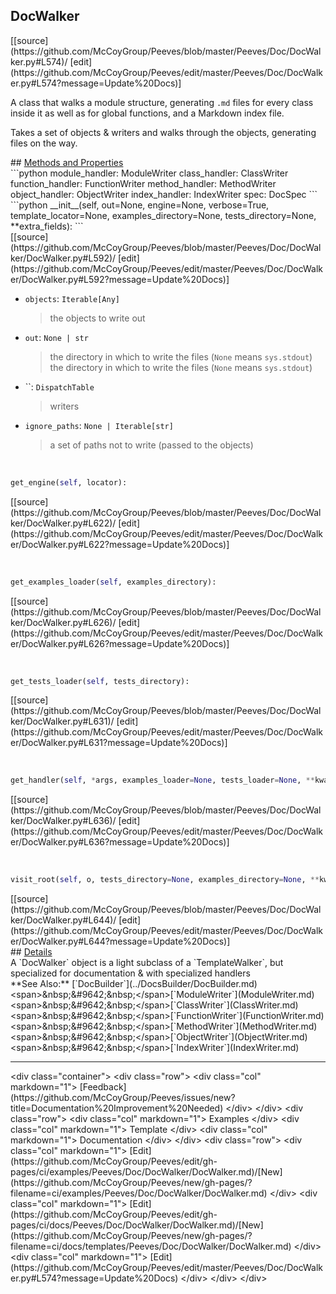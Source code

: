 ## <a id="Peeves.Doc.DocWalker.DocWalker">DocWalker</a> 

<div class="docs-source-link" markdown="1">
[[source](https://github.com/McCoyGroup/Peeves/blob/master/Peeves/Doc/DocWalker.py#L574)/
[edit](https://github.com/McCoyGroup/Peeves/edit/master/Peeves/Doc/DocWalker.py#L574?message=Update%20Docs)]
</div>

A class that walks a module structure, generating `.md` files for every class inside it as well as for global functions,
and a Markdown index file.

Takes a set of objects & writers and walks through the objects, generating files on the way.







<div class="collapsible-section">
 <div class="collapsible-section collapsible-section-header" markdown="1">
## <a class="collapse-link" data-toggle="collapse" href="#methods" markdown="1"> Methods and Properties</a> <a class="float-right" data-toggle="collapse" href="#methods"><i class="fa fa-chevron-down"></i></a>
 </div>
 <div class="collapsible-section collapsible-section-body collapse " id="methods" markdown="1">
 ```python
module_handler: ModuleWriter
class_handler: ClassWriter
function_handler: FunctionWriter
method_handler: MethodWriter
object_handler: ObjectWriter
index_handler: IndexWriter
spec: DocSpec
```
<a id="Peeves.Doc.DocWalker.DocWalker.__init__" class="docs-object-method">&nbsp;</a> 
```python
__init__(self, out=None, engine=None, verbose=True, template_locator=None, examples_directory=None, tests_directory=None, **extra_fields): 
```
<div class="docs-source-link" markdown="1">
[[source](https://github.com/McCoyGroup/Peeves/blob/master/Peeves/Doc/DocWalker/DocWalker.py#L592)/
[edit](https://github.com/McCoyGroup/Peeves/edit/master/Peeves/Doc/DocWalker/DocWalker.py#L592?message=Update%20Docs)]
</div>

  - `objects`: `Iterable[Any]`
    > the objects to write out
  - `out`: `None | str`
    > the directory in which to write the files (`None` means `sys.stdout`)
the directory in which to write the files (`None` means `sys.stdout`)
  - ``: `DispatchTable`
    > writers
  - `ignore_paths`: `None | Iterable[str]`
    > a set of paths not to write (passed to the objects)


<a id="Peeves.Doc.DocWalker.DocWalker.get_engine" class="docs-object-method">&nbsp;</a> 
```python
get_engine(self, locator): 
```
<div class="docs-source-link" markdown="1">
[[source](https://github.com/McCoyGroup/Peeves/blob/master/Peeves/Doc/DocWalker/DocWalker.py#L622)/
[edit](https://github.com/McCoyGroup/Peeves/edit/master/Peeves/Doc/DocWalker/DocWalker.py#L622?message=Update%20Docs)]
</div>


<a id="Peeves.Doc.DocWalker.DocWalker.get_examples_loader" class="docs-object-method">&nbsp;</a> 
```python
get_examples_loader(self, examples_directory): 
```
<div class="docs-source-link" markdown="1">
[[source](https://github.com/McCoyGroup/Peeves/blob/master/Peeves/Doc/DocWalker/DocWalker.py#L626)/
[edit](https://github.com/McCoyGroup/Peeves/edit/master/Peeves/Doc/DocWalker/DocWalker.py#L626?message=Update%20Docs)]
</div>


<a id="Peeves.Doc.DocWalker.DocWalker.get_tests_loader" class="docs-object-method">&nbsp;</a> 
```python
get_tests_loader(self, tests_directory): 
```
<div class="docs-source-link" markdown="1">
[[source](https://github.com/McCoyGroup/Peeves/blob/master/Peeves/Doc/DocWalker/DocWalker.py#L631)/
[edit](https://github.com/McCoyGroup/Peeves/edit/master/Peeves/Doc/DocWalker/DocWalker.py#L631?message=Update%20Docs)]
</div>


<a id="Peeves.Doc.DocWalker.DocWalker.get_handler" class="docs-object-method">&nbsp;</a> 
```python
get_handler(self, *args, examples_loader=None, tests_loader=None, **kwargs): 
```
<div class="docs-source-link" markdown="1">
[[source](https://github.com/McCoyGroup/Peeves/blob/master/Peeves/Doc/DocWalker/DocWalker.py#L636)/
[edit](https://github.com/McCoyGroup/Peeves/edit/master/Peeves/Doc/DocWalker/DocWalker.py#L636?message=Update%20Docs)]
</div>


<a id="Peeves.Doc.DocWalker.DocWalker.visit_root" class="docs-object-method">&nbsp;</a> 
```python
visit_root(self, o, tests_directory=None, examples_directory=None, **kwargs): 
```
<div class="docs-source-link" markdown="1">
[[source](https://github.com/McCoyGroup/Peeves/blob/master/Peeves/Doc/DocWalker/DocWalker.py#L644)/
[edit](https://github.com/McCoyGroup/Peeves/edit/master/Peeves/Doc/DocWalker/DocWalker.py#L644?message=Update%20Docs)]
</div>
 </div>
</div>



<div class="collapsible-section">
 <div class="collapsible-section collapsible-section-header" markdown="1">
## <a class="collapse-link" data-toggle="collapse" href="#Details-6bcc41" markdown="1"> Details</a> <a class="float-right" data-toggle="collapse" href="#Details-6bcc41"><i class="fa fa-chevron-down"></i></a>
 </div>
 <div class="collapsible-section collapsible-section-body collapse " id="Details-6bcc41" markdown="1">
 A `DocWalker` object is a light subclass of a `TemplateWalker`, but specialized for documentation & with specialized handlers
 </div>
</div>







<div markdown="1" class="alert alert-info">
**See Also:** [`DocBuilder`](../DocsBuilder/DocBuilder.md)&lt;span&gt;&amp;nbsp;&amp;#9642;&amp;nbsp;&lt;/span&gt;[`ModuleWriter`](ModuleWriter.md)&lt;span&gt;&amp;nbsp;&amp;#9642;&amp;nbsp;&lt;/span&gt;[`ClassWriter`](ClassWriter.md)&lt;span&gt;&amp;nbsp;&amp;#9642;&amp;nbsp;&lt;/span&gt;[`FunctionWriter`](FunctionWriter.md)&lt;span&gt;&amp;nbsp;&amp;#9642;&amp;nbsp;&lt;/span&gt;[`MethodWriter`](MethodWriter.md)&lt;span&gt;&amp;nbsp;&amp;#9642;&amp;nbsp;&lt;/span&gt;[`ObjectWriter`](ObjectWriter.md)&lt;span&gt;&amp;nbsp;&amp;#9642;&amp;nbsp;&lt;/span&gt;[`IndexWriter`](IndexWriter.md)
</div>

---


<div markdown="1" class="text-muted">
&lt;div class="container"&gt;
  &lt;div class="row"&gt;
   &lt;div class="col" markdown="1"&gt;
[Feedback](https://github.com/McCoyGroup/Peeves/issues/new?title=Documentation%20Improvement%20Needed)   
&lt;/div&gt;
&lt;/div&gt;
  &lt;div class="row"&gt;
   &lt;div class="col" markdown="1"&gt;
Examples   
&lt;/div&gt;
   &lt;div class="col" markdown="1"&gt;
Template   
&lt;/div&gt;
   &lt;div class="col" markdown="1"&gt;
Documentation   
&lt;/div&gt;
&lt;/div&gt;
  &lt;div class="row"&gt;
   &lt;div class="col" markdown="1"&gt;
[Edit](https://github.com/McCoyGroup/Peeves/edit/gh-pages/ci/examples/Peeves/Doc/DocWalker/DocWalker.md)/[New](https://github.com/McCoyGroup/Peeves/new/gh-pages/?filename=ci/examples/Peeves/Doc/DocWalker/DocWalker.md)   
&lt;/div&gt;
   &lt;div class="col" markdown="1"&gt;
[Edit](https://github.com/McCoyGroup/Peeves/edit/gh-pages/ci/docs/Peeves/Doc/DocWalker/DocWalker.md)/[New](https://github.com/McCoyGroup/Peeves/new/gh-pages/?filename=ci/docs/templates/Peeves/Doc/DocWalker/DocWalker.md)   
&lt;/div&gt;
   &lt;div class="col" markdown="1"&gt;
[Edit](https://github.com/McCoyGroup/Peeves/edit/master/Peeves/Doc/DocWalker.py#L574?message=Update%20Docs)   
&lt;/div&gt;
&lt;/div&gt;
&lt;/div&gt;
</div>